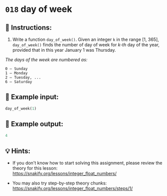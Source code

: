 # `018` day of week

## 📝 Instructions:

1. Write a function `day_of_week()`. Given an integer `k` in the range [1, 365], `day_of_week()` finds the number of day of week for *k-th* day of the year, provided that in this year January 1 was Thursday.

*The days of the week are numbered as:* 

```text
0 — Sunday
1 — Monday
2 — Tuesday, ...
6 — Saturday 
```

## 📎 Example input:

```py
day_of_week(1)
```

## 📎 Example output:

```py
4
```

## 💡 Hints:

+ If you don't know how to start solving this assignment, please review the theory for this lesson: https://snakify.org/lessons/integer_float_numbers/

+ You may also try step-by-step theory chunks: https://snakify.org/lessons/integer_float_numbers/steps/1/
